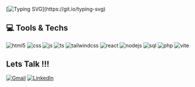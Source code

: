 [![Typing SVG](https://readme-typing-svg.demolab.com/?lines=Hello,+My+name+is+Artur+Dallmann.;Full+stack+developer.)](https://git.io/typing-svg)

## 💻 Tools & Techs
<div>
        <img align="center" alt="html5" src="https://img.shields.io/badge/HTML5-E34F26?style=for-the-badge&logo=html5&logoColor=white" />
       <img align="center" alt="css" src="https://img.shields.io/badge/CSS3-1572B6?style=for-the-badge&logo=css3&logoColor=white" />
        <img align="center" alt="js" src="https://img.shields.io/badge/JavaScript-F7DF1E?style=for-the-badge&logo=javascript&logoColor=black" />
       <img align="center" alt="ts" src="https://img.shields.io/badge/TypeScript-007ACC?style=for-the-badge&logo=typescript&logoColor=white" />
        <img align="center" alt="tailwindcss" src="https://img.shields.io/badge/-Tailwindcss-030712?logo=tailwindcss&style=for-the-badge" />
       <img align="center" alt="react" src="https://img.shields.io/badge/React-20232A?style=for-the-badge&logo=react&logoColor=61DAFB" />
       <img align="center" alt="nodejs" src="https://img.shields.io/badge/Node.js-43853D?style=for-the-badge&logo=node.js&logoColor=white" />
       <img align="center" alt="sql" src="https://img.shields.io/badge/MySQL-3E6E93?style=for-the-badge&logo=mysql&logoColor=white" />
        <img align="center" alt="php" src="https://img.shields.io/badge/-PHP-02569B?logo=php&logoColor=%23fffff" />
        <img align="center" alt="vite" src="https://img.shields.io/badge/-Vite-646CFF?logo=vite&style=for-the-badge&logoColor=white" />
       </div>

## Lets Talk !!!

[![Gmail](https://img.shields.io/badge/Gmail-D14836?style=for-the-badge&logo=gmail&logoColor=white)](mailto:arturdallmann7@gmail.com)
[![LinkedIn](https://img.shields.io/badge/LinkedIn-0077B5?style=for-the-badge&logo=linkedin&logoColor=white)](https://www.linkedin.com/in/arturdallmann/)
